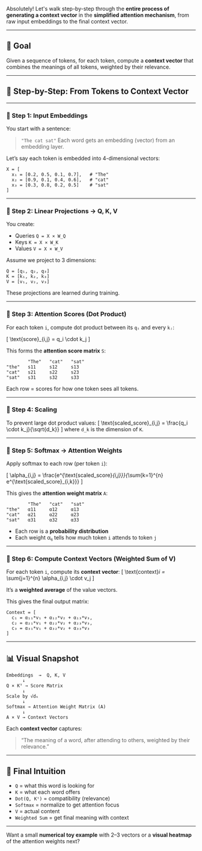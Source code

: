 Absolutely! Let's walk step-by-step through the **entire process of generating a context vector** in the **simplified attention mechanism**, from raw input embeddings to the final context vector.

---

## 🧠 Goal
Given a sequence of tokens, for each token, compute a **context vector** that combines the meanings of all tokens, weighted by their relevance.

---

## 🧩 Step-by-Step: From Tokens to Context Vector

---

### 🔹 Step 1: **Input Embeddings**
You start with a sentence:
> `"The cat sat"`
Each word gets an embedding (vector) from an embedding layer.

Let’s say each token is embedded into 4-dimensional vectors:

```
X = [
  x₁ = [0.2, 0.5, 0.1, 0.7],   # "The"
  x₂ = [0.9, 0.1, 0.4, 0.6],   # "cat"
  x₃ = [0.3, 0.8, 0.2, 0.5]    # "sat"
]
```

---

### 🔹 Step 2: **Linear Projections → Q, K, V**
You create:
- Queries `Q = X × W_Q`
- Keys `K = X × W_K`
- Values `V = X × W_V`

Assume we project to 3 dimensions:

```
Q = [q₁, q₂, q₃]
K = [k₁, k₂, k₃]
V = [v₁, v₂, v₃]
```

These projections are learned during training.

---

### 🔹 Step 3: **Attention Scores (Dot Product)**
For each token `i`, compute dot product between its `qᵢ` and every `kⱼ`:

\[
\text{score}_{i,j} = q_i \cdot k_j
\]

This forms the **attention score matrix** `S`:
```
        "The"   "cat"   "sat"
"the"   s11     s12     s13
"cat"   s21     s22     s23
"sat"   s31     s32     s33
```
Each row = scores for how one token sees all tokens.

---

### 🔹 Step 4: **Scaling**
To prevent large dot product values:
\[
\text{scaled\_score}_{i,j} = \frac{q_i \cdot k_j}{\sqrt{d_k}}
\]
where `d_k` is the dimension of `K`.

---

### 🔹 Step 5: **Softmax → Attention Weights**
Apply softmax to each row (per token `i`):

\[
\alpha_{i,j} = \frac{e^{\text{scaled\_score}_{i,j}}}{\sum_{k=1}^{n} e^{\text{scaled\_score}_{i,k}}}
\]

This gives the **attention weight matrix** `A`:
```
        "The"   "cat"   "sat"
"the"   α11     α12     α13
"cat"   α21     α22     α23
"sat"   α31     α32     α33
```

- Each row is a **probability distribution**
- Each weight αᵢⱼ tells how much token `i` attends to token `j`

---

### 🔹 Step 6: **Compute Context Vectors (Weighted Sum of V)**
For each token `i`, compute its **context vector**:
\[
\text{context}_i = \sum_{j=1}^{n} \alpha_{i,j} \cdot v_j
\]

It’s a **weighted average** of the value vectors.

This gives the final output matrix:
```
Context = [
  c₁ = α₁₁*v₁ + α₁₂*v₂ + α₁₃*v₃,
  c₂ = α₂₁*v₁ + α₂₂*v₂ + α₂₃*v₃,
  c₃ = α₃₁*v₁ + α₃₂*v₂ + α₃₃*v₃
]
```

---

## 📊 Visual Snapshot

```
Embeddings  →  Q, K, V
      ↓
Q × Kᵀ → Score Matrix
      ↓
Scale by √dₖ
      ↓
Softmax → Attention Weight Matrix (A)
      ↓
A × V → Context Vectors
```

Each **context vector** captures:
> “The meaning of a word, after attending to others, weighted by their relevance.”

---

## 🧠 Final Intuition

- `Q` = what this word is looking for
- `K` = what each word offers
- `Dot(Q, Kᵗ)` = compatibility (relevance)
- `Softmax` = normalize to get attention focus
- `V` = actual content
- `Weighted Sum` = get final meaning with context

---

Want a small **numerical toy example** with 2–3 vectors or a **visual heatmap** of the attention weights next?
